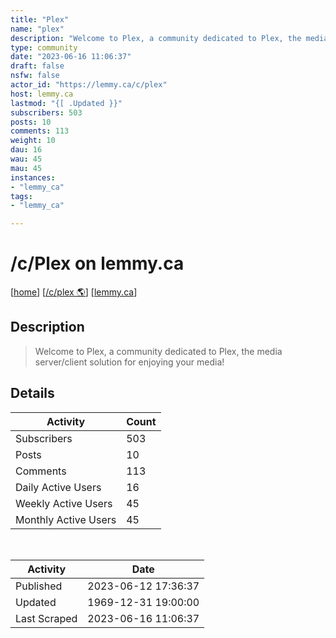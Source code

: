 ```yaml
---
title: "Plex" 
name: "plex"
description: "Welcome to Plex, a community dedicated to Plex, the media server/client solution for enjoying your media!"
type: community
date: "2023-06-16 11:06:37"
draft: false
nsfw: false
actor_id: "https://lemmy.ca/c/plex"
host: lemmy.ca
lastmod: "{[ .Updated }}"
subscribers: 503
posts: 10
comments: 113
weight: 10
dau: 16
wau: 45
mau: 45
instances:
- "lemmy_ca"
tags: 
- "lemmy_ca"

---
```


# /c/Plex on lemmy.ca

[[home](/)]
[[/c/plex 🌎](https://lemmy.ca/c/plex)]
[[lemmy.ca](/instances/lemmy_ca)]


## Description 

<blockquote class="description">
Welcome to Plex, a community dedicated to Plex, the media server/client solution for enjoying your media!
</blockquote>


## Details

| Activity | Count  |
|----------------------|---|
| Subscribers          | 503 |
| Posts                | 10  |
| Comments             | 113  |
| Daily Active Users   | 16  |
| Weekly Active Users  | 45  |
| Monthly Active Users | 45  |

<br>

| Activity | Date |
|----------------------|---|
| Published            | 2023-06-12 17:36:37 |
| Updated              | 1969-12-31 19:00:00 |
| Last Scraped         | 2023-06-16 11:06:37 |
